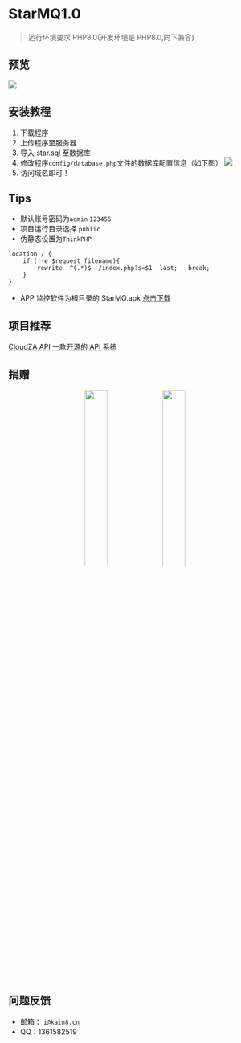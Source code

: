 # StarMQ1.0

> 运行环境要求 PHP8.0(开发环境是 PHP8.0,向下兼容)

## 预览

![](https://cdn.wgbor.cn/uploads/2023/02/02/167532925963db7eebdb8c9.png)

## 安装教程

1. 下载程序
2. 上传程序至服务器
3. 导入 star.sql 至数据库
4. 修改程序`config/database.php`文件的数据库配置信息（如下图）
   ![](https://cdn.wgbor.cn/uploads/2023/02/02/167532567063db70e6d4724.png)
5. 访问域名即可！

## Tips

- 默认账号密码为`admin` `123456`
- 项目运行目录选择 `public`
- 伪静态设置为`ThinkPHP`

```
location / {
	if (!-e $request_filename){
		rewrite  ^(.*)$  /index.php?s=$1  last;   break;
	}
}
```

- APP 监控软件为根目录的 StarMQ.apk
  [点击下载](./StarMQ.apk)

## 项目推荐

[CloudZA API 一款开源的 API 系统](https://github.com/iCloudZA/CloudZA_API)

## 捐赠

<center>
<img src="https://cdn.wgbor.cn/uploads/2023/02/02/167532711063db7686a4ac7.jpg" width="30%">
<img src="https://cdn.wgbor.cn/uploads/2023/02/02/167532713363db769d3831c.jpg" width="30%">
</center>

## 问题反馈

- 邮箱： `i@kain8.cn`
- QQ：1361582519
